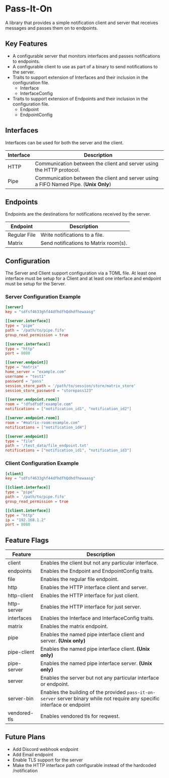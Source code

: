 # Pass-It-On
A library that provides a simple notification client and server that receives messages and passes them on to endpoints.


## Key Features 
- A configurable server that monitors interfaces and passes notifications to endpoints.
- A configurable client to use as part of a binary to send notifications to the server.
- Traits to support extension of Interfaces and their inclusion in the configuration file.
  - Interface
  - InterfaceConfig
- Traits to support extension of Endpoints and their inclusion in the configuration file.
  - Endpoint
  - EndpointConfig


## Interfaces
Interfaces can be used for both the server and the client.

| Interface | Description                                                                          |
|-----------|--------------------------------------------------------------------------------------|
| HTTP      | Communication between the client and server using the HTTP protocol.                 |
| Pipe      | Communication between the client and server using a FIFO Named Pipe. (**Unix Only**) |


## Endpoints
Endpoints are the destinations for notifications received by the server.

| Endpoint     | Description                           |
|--------------|---------------------------------------|
| Regular File | Write notifications to a file.        |
| Matrix       | Send notifications to Matrix room(s). |

## Configuration
The Server and Client support configuration via a TOML file.
At least one interface must be setup for a Client and at least one interface and endpoint
must be setup for the Server.


### Server Configuration Example
```toml
[server]
key = "sdfsf4633ghf44dfhdfhQdhdfhewaasg"

[[server.interface]]
type = "pipe"
path = '/path/to/pipe.fifo'
group_read_permission = true

[[server.interface]]
type = "http"
port = 8080

[[server.endpoint]]
type = "matrix"
home_server = "example.com"
username = "test1"
password = "pass"
session_store_path = '/path/to/session/store/matrix_store'
session_store_password = "storepass123"

[[server.endpoint.room]]
room = "!dfsdfsdf:example.com"
notifications = ["notification_id1", "notification_id2"]

[[server.endpoint.room]]
room = "#matrix-room:example.com"
notifications = ["notification_id4"]

[[server.endpoint]]
type = "file"
path = '/test_data/file_endpoint.txt'
notifications = ["notification_id1", "notification_id3"]
```

### Client Configuration Example
```toml
[client]
key = "sdfsf4633ghf44dfhdfhQdhdfhewaasg"

[[client.interface]]
type = "pipe"
path = '/path/to/pipe.fifo'
group_read_permission = true

[[client.interface]]
type = "http"
ip = "192.168.1.2"
port = 8080
```


## Feature Flags

| Feature      | Description                                                                                                                 |
|--------------|-----------------------------------------------------------------------------------------------------------------------------|
| client       | Enables the client but not any particular interface.                                                                        |
| endpoints    | Enables the Endpoint and EndpointConfig traits.                                                                             |
| file         | Enables the regular file endpoint.                                                                                          |
| http         | Enables the HTTP interface client and server.                                                                               |
| http-client  | Enables the HTTP interface for just client.                                                                                 |
| http-server  | Enables the HTTP interface for just server.                                                                                 |
| interfaces   | Enables the Interface and InterfaceConfig traits.                                                                           |
| matrix       | Enables the matrix endpoint.                                                                                                |
| pipe         | Enables the named pipe interface client and server. **(Unix only)**                                                         |
| pipe-client  | Enables the named pipe interface client. **(Unix only)**                                                                    |
| pipe-server  | Enables the named pipe interface server. **(Unix only)**                                                                    |
| server       | Enables the server but not any particular interface or endpoint.                                                            |
| server-bin   | Enables the building of the provided `pass-it-on-server` server binary while not require any specific interface or endpoint |
| vendored-tls | Enables vendored tls for reqwest.                                                                                           |


## Future Plans
- Add Discord webhook endpoint
- Add Email endpoint
- Enable TLS support for the server
- Make the HTTP interface path configurable instead of the hardcoded /notification
